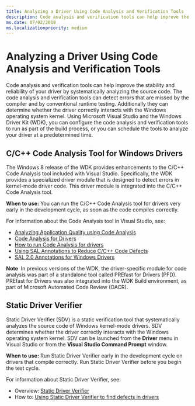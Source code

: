 ```yaml
---
title: Analyzing a Driver Using Code Analysis and Verification Tools
description: Code analysis and verification tools can help improve the stability and reliability of your driver by systematically analyzing the source code.
ms.date: 07/02/2018
ms.localizationpriority: medium
---
```


# Analyzing a Driver Using Code Analysis and Verification Tools

Code analysis and verification tools can help improve the stability and reliability of your driver by systematically analyzing the source code. The code analysis and verification tools can detect errors that are missed by the compiler and by conventional runtime testing. Additionally they can determine whether the driver correctly interacts with the Windows operating system kernel. Using Microsoft Visual Studio and the Windows Driver Kit (WDK), you can configure the code analysis and verification tools to run as part of the build process, or you can schedule the tools to analyze your driver at a predetermined time.

## <span id="C_C___Code_Analysis_Tool_for_Windows_Drivers"></span><span id="c_c___code_analysis_tool_for_windows_drivers"></span><span id="C_C___CODE_ANALYSIS_TOOL_FOR_WINDOWS_DRIVERS"></span>C/C++ Code Analysis Tool for Windows Drivers


The Windows 8 release of the WDK provides enhancements to the C/C++ Code Analysis tool included with Visual Studio. Specifically, the WDK provides a specialized driver module that is designed to detect errors in kernel-mode driver code. This driver module is integrated into the C/C++ Code Analysis tool.

**When to use:** You can run the C/C++ Code Analysis tool for drivers very early in the development cycle, as soon as the code compiles correctly.

For information about the Code Analysis tool in Visual Studio, see:

-   [Analyzing Application Quality using Code Analysis](/previous-versions/visualstudio/visual-studio-2013/dd264897(v=vs.120))
-   [Code Analysis for Drivers](../devtest/code-analysis-for-drivers.md)
-   [How to run Code Analysis for drivers](../devtest/how-to-run-code-analysis-for-drivers.md)
-   [Using SAL Annotations to Reduce C/C++ Code Defects](/previous-versions/visualstudio/visual-studio-2013/ms182032(v=vs.120))
-   [SAL 2.0 Annotations for Windows Drivers](../devtest/sal-2-annotations-for-windows-drivers.md)

**Note**  In previous versions of the WDK, the driver-specific module for code analysis was part of a standalone tool called PREfast for Drivers (PFD). PREfast for Drivers was also integrated into the WDK Build environment, as part of Microsoft Automated Code Review (OACR).

 

## <span id="Static_Driver_Verifier"></span><span id="static_driver_verifier"></span><span id="STATIC_DRIVER_VERIFIER"></span>Static Driver Verifier


Static Driver Verifier (SDV) is a static verification tool that systematically analyzes the source code of Windows kernel-mode drivers. SDV determines whether the driver correctly interacts with the Windows operating system kernel. SDV can be launched from the **Driver** menu in Visual Studio or from the **Visual Studio Command Prompt** window.

**When to use:** Run Static Driver Verifier early in the development cycle on drivers that compile correctly. Run Static Driver Verifier before you begin the test cycle.

For information about Static Driver Verifier, see:

-   Overview: [Static Driver Verifier](../devtest/static-driver-verifier.md)
-   How to: [Using Static Driver Verifier to find defects in drivers](../devtest/using-static-driver-verifier-to-find-defects-in-drivers.md)


 

